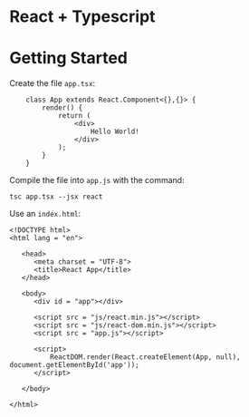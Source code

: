 React + Typescript
====================

# Getting Started

Create the file `app.tsx`:

```
    class App extends React.Component<{},{}> {
        render() {
            return (
                <div>
                    Hello World!
                </div>
            );
        }
    }
```

Compile the file into `app.js` with the command:

    tsc app.tsx --jsx react

Use an `index.html`:

```
<!DOCTYPE html>
<html lang = "en">

   <head>
      <meta charset = "UTF-8">
      <title>React App</title>
   </head>

   <body>
      <div id = "app"></div>

      <script src = "js/react.min.js"></script>
      <script src = "js/react-dom.min.js"></script>
      <script src = "app.js"></script>
      
      <script>
          ReactDOM.render(React.createElement(App, null), document.getElementById('app'));
      </script>

   </body>

</html>
```

